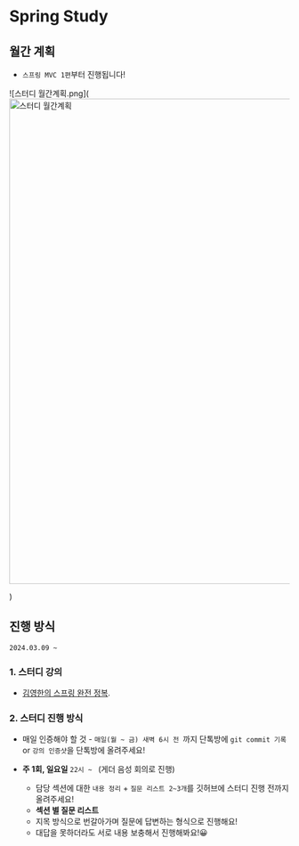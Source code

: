 # Spring Study

## 월간 계획
- `스프링 MVC 1편`부터 진행됩니다!

![스터디 월간계획.png](<img width="872" alt="스터디 월간계획" src="https://github.com/Hong-ji-min/Inflearn_Spring/assets/80135858/4d1115e3-8682-4ad4-b8cc-be0c66db3144">

)


## 진행 방식
`2024.03.09 ~`

### 1. 스터디 강의
- [김영한의 스프링 완전 정복](https://www.inflearn.com/roadmaps/373).

### 2. 스터디 진행 방식
- 매일 인증해야 할 것 - `매일(월 ~ 금) 새벽 6시 전 `까지 단톡방에 `git commit 기록` or `강의 인증샷`을 단톡방에 올려주세요!



- **주 1회, 일요일** `22시 ~ ` (게더 음성 회의로 진행)
    - 담당 섹션에 대한 `내용 정리` + `질문 리스트 2~3개`를 깃허브에 스터디 진행 전까지 올려주세요!
    - **섹션 별 질문 리스트**
    - 지목 방식으로 번갈아가며 질문에 답변하는 형식으로 진행해요!
    - 대답을 못하더라도 서로 내용 보충해서 진행해봐요!😀
